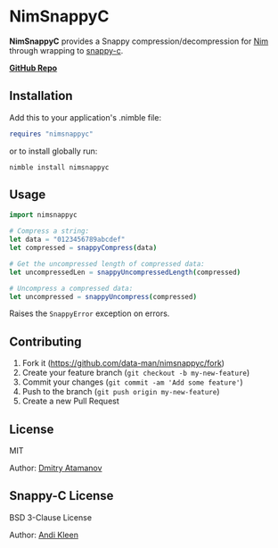 # NimSnappyC

**NimSnappyC** provides a Snappy compression/decompression for [Nim](https://nim-lang.org) through wrapping to [snappy-c](https://github.com/andikleen/snappy-c).

**[GitHub Repo](https://github.com/data-man/nimsnappyc)**

## Installation

Add this to your application's .nimble file:

```nim
requires "nimsnappyc"
```

or to install globally run:

```
nimble install nimsnappyc
```

## Usage

```nim
import nimsnappyc

# Compress a string:
let data = "0123456789abcdef"
let compressed = snappyCompress(data)

# Get the uncompressed length of compressed data:
let uncompressedLen = snappyUncompressedLength(compressed)

# Uncompress a compressed data:
let uncompressed = snappyUncompress(compressed)
```

Raises the ```SnappyError``` exception on errors.

## Contributing

1. Fork it (https://github.com/data-man/nimsnappyc/fork)
2. Create your feature branch (`git checkout -b my-new-feature`)
3. Commit your changes (`git commit -am 'Add some feature'`)
4. Push to the branch (`git push origin my-new-feature`)
5. Create a new Pull Request

## License
MIT

Author: [Dmitry Atamanov](https://github.com/data-man)

## Snappy-C License
BSD 3-Clause License

Author: [Andi Kleen](https://github.com/andikleen)
